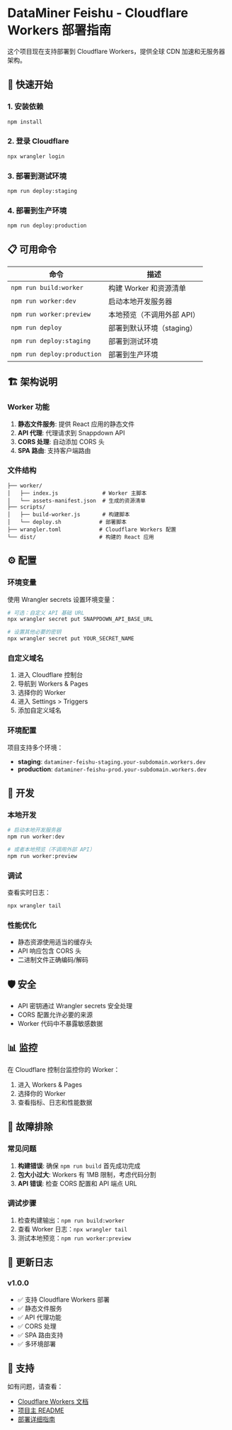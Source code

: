 # DataMiner Feishu - Cloudflare Workers 部署指南

这个项目现在支持部署到 Cloudflare Workers，提供全球 CDN 加速和无服务器架构。

## 🚀 快速开始

### 1. 安装依赖

```bash
npm install
```

### 2. 登录 Cloudflare

```bash
npx wrangler login
```

### 3. 部署到测试环境

```bash
npm run deploy:staging
```

### 4. 部署到生产环境

```bash
npm run deploy:production
```

## 📋 可用命令

| 命令 | 描述 |
|------|------|
| `npm run build:worker` | 构建 Worker 和资源清单 |
| `npm run worker:dev` | 启动本地开发服务器 |
| `npm run worker:preview` | 本地预览（不调用外部 API） |
| `npm run deploy` | 部署到默认环境（staging） |
| `npm run deploy:staging` | 部署到测试环境 |
| `npm run deploy:production` | 部署到生产环境 |

## 🏗️ 架构说明

### Worker 功能

1. **静态文件服务**: 提供 React 应用的静态文件
2. **API 代理**: 代理请求到 Snappdown API
3. **CORS 处理**: 自动添加 CORS 头
4. **SPA 路由**: 支持客户端路由

### 文件结构

```
├── worker/
│   ├── index.js              # Worker 主脚本
│   └── assets-manifest.json  # 生成的资源清单
├── scripts/
│   ├── build-worker.js       # 构建脚本
│   └── deploy.sh            # 部署脚本
├── wrangler.toml            # Cloudflare Workers 配置
└── dist/                    # 构建的 React 应用
```

## ⚙️ 配置

### 环境变量

使用 Wrangler secrets 设置环境变量：

```bash
# 可选：自定义 API 基础 URL
npx wrangler secret put SNAPPDOWN_API_BASE_URL

# 设置其他必要的密钥
npx wrangler secret put YOUR_SECRET_NAME
```

### 自定义域名

1. 进入 Cloudflare 控制台
2. 导航到 Workers & Pages
3. 选择你的 Worker
4. 进入 Settings > Triggers
5. 添加自定义域名

### 环境配置

项目支持多个环境：

- **staging**: `dataminer-feishu-staging.your-subdomain.workers.dev`
- **production**: `dataminer-feishu-prod.your-subdomain.workers.dev`

## 🔧 开发

### 本地开发

```bash
# 启动本地开发服务器
npm run worker:dev

# 或者本地预览（不调用外部 API）
npm run worker:preview
```

### 调试

查看实时日志：

```bash
npx wrangler tail
```

### 性能优化

- 静态资源使用适当的缓存头
- API 响应包含 CORS 头
- 二进制文件正确编码/解码

## 🛡️ 安全

- API 密钥通过 Wrangler secrets 安全处理
- CORS 配置允许必要的来源
- Worker 代码中不暴露敏感数据

## 📊 监控

在 Cloudflare 控制台监控你的 Worker：

1. 进入 Workers & Pages
2. 选择你的 Worker
3. 查看指标、日志和性能数据

## 🐛 故障排除

### 常见问题

1. **构建错误**: 确保 `npm run build` 首先成功完成
2. **包大小过大**: Workers 有 1MB 限制，考虑代码分割
3. **API 错误**: 检查 CORS 配置和 API 端点 URL

### 调试步骤

1. 检查构建输出：`npm run build:worker`
2. 查看 Worker 日志：`npx wrangler tail`
3. 测试本地预览：`npm run worker:preview`

## 📝 更新日志

### v1.0.0
- ✅ 支持 Cloudflare Workers 部署
- ✅ 静态文件服务
- ✅ API 代理功能
- ✅ CORS 处理
- ✅ SPA 路由支持
- ✅ 多环境部署

## 🤝 支持

如有问题，请查看：
- [Cloudflare Workers 文档](https://developers.cloudflare.com/workers/)
- [项目主 README](./README.md)
- [部署详细指南](./CLOUDFLARE_DEPLOYMENT.md)
